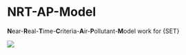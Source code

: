 # NRT-AP-Model
**N**ear-**R**eal-**T**ime-**C**riteria-**A**ir-**P**ollutant-**M**odel work for {SET}


[![](https://mermaid.ink/img/pako:eNptkc9OwzAMxl8lygnE-gIVF8SYxGGn3VAk5Cams5o4I380wdi7k5Y1jI1cYv-cz_piH6T2BmUrtYUYlwR9AKdYlPPA5MCK-6-mEcush2u6ori9pi_YBfiDW3FHnAT0eIk3KRD3okc2GM6LoySuwZXw5vai4CDhDCfbk73DDxC1aYcwPHrrQy3EPblZWNL3DHqY8-N5v_FjtV8zeo_0ic-8QkwVa-AnSP_qpxH8Guq8t4Li656sqTBkrlq5kA6DAzJlE5NOybRFh0q2JTT4BtkmJRWPTyEnv_lgLdsUMi5k3pkykdPuZoiGkg_r03LH6_gNrnGW6Q?type=png)](https://mermaid.live/edit#pako:eNptkc9OwzAMxl8lygnE-gIVF8SYxGGn3VAk5Cams5o4I380wdi7k5Y1jI1cYv-cz_piH6T2BmUrtYUYlwR9AKdYlPPA5MCK-6-mEcush2u6ori9pi_YBfiDW3FHnAT0eIk3KRD3okc2GM6LoySuwZXw5vai4CDhDCfbk73DDxC1aYcwPHrrQy3EPblZWNL3DHqY8-N5v_FjtV8zeo_0ic-8QkwVa-AnSP_qpxH8Guq8t4Li656sqTBkrlq5kA6DAzJlE5NOybRFh0q2JTT4BtkmJRWPTyEnv_lgLdsUMi5k3pkykdPuZoiGkg_r03LH6_gNrnGW6Q)
